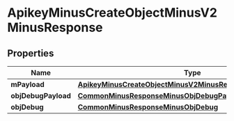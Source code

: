 
# ApikeyMinusCreateObjectMinusV2MinusResponse

## Properties
Name | Type | Description | Notes
------------ | ------------- | ------------- | -------------
**mPayload** | [**ApikeyMinusCreateObjectMinusV2MinusResponseMinusMPayload**](ApikeyMinusCreateObjectMinusV2MinusResponseMinusMPayload.md) |  | 
**objDebugPayload** | [**CommonMinusResponseMinusObjDebugPayload**](CommonMinusResponseMinusObjDebugPayload.md) |  |  [optional]
**objDebug** | [**CommonMinusResponseMinusObjDebug**](CommonMinusResponseMinusObjDebug.md) |  |  [optional]



